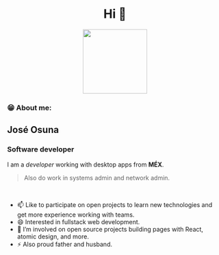 <h1 align="center"> Hi 🌅</h1>

<div align="center">
  <img height="150" src="https://avatars.githubusercontent.com/u/704687?v=4" style=''  />
</div>


<h3 align="left">😁   About me:</h3>

 

##  José Osuna
### Software developer
I am a *developer* working with desktop apps from  **MÉX**.

>Also do work in systems admin and network admin.

<br>

- 📫 Like to participate on open projects to learn new technologies and get more experience working with teams.
- 😄 Interested in fullstack web development.
- 💬 I’m involved on open source projects building pages with React, atomic design, and more.
- ⚡ Also proud father and husband.





